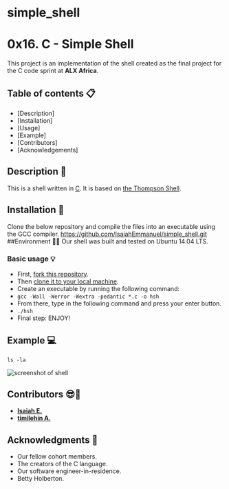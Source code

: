 # simple_shell

# 0x16. C - Simple Shell
This project is an implementation of the shell created as the final project for the C code sprint at **ALX Africa**.

## Table of contents :clipboard:
- [Description]
- [Installation]
- [Usage]
- [Example]
- [Contributors]
- [Acknowledgements]
## Description :e-mail:
This is a shell written in [C](https://en.wikipedia.org/wiki/C_(programming_language)).
It is based on [the Thompson Shell](https://en.wikipedia.org/wiki/Thompson_shell).
## Installation :wrench:
Clone the below repository and compile the files into an executable using the GCC compiler.
https://github.com/IsaiahEmmanuel/simple_shell.git
##Environment :evergreen_tree::evergreen_tree:
Our shell was built and tested on  Ubuntu 14.04 LTS.
### Basic usage :bulb:
- First, [fork this repository](https://docs.github.com/en/github/getting-started-with-github/fork-a-repo).
- Then [clone it to your local machine](https://docs.github.com/en/github/creating-cloning-and-archiving-repositories/cloning-a-repository).
- Create an executable by running the following command:
- `gcc -Wall -Werror -Wextra -pedantic *.c -o hsh`
- From there, type in the following command and press your enter button.
- `./hsh`
- Final step: ENJOY!
## Example :computer:
```
ls -la
```
![screenshot of shell](https://user-images.githubusercontent.com/30075600/114757753-e50c2180-9d64-11eb-95ea-fb9bba776c8c.png)
## Contributors :sunglasses::muscle:
* [**Isaiah E.**](https://github.com/IsaiahEmmanuel)
* [**timilehin A.**](https://github.com/timishot)
## Acknowledgments :pray:
- Our fellow cohort members.
- The creators of the C language.
- Our software engineer-in-residence.
- Betty Holberton.
